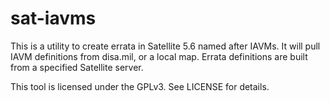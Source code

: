 sat-iavms
=========

This is a utility to create errata in Satellite 5.6 named after IAVMs.  It 
will pull IAVM definitions from disa.mil, or a local map.  Errata 
definitions are built from a specified Satellite server.

This tool is licensed under the GPLv3.  See LICENSE for details.

